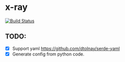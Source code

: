 # x-ray

[![Build Status](https://travis-ci.org/Dineshs91/x-ray.svg?branch=master)](https://travis-ci.org/Dineshs91/x-ray)

## TODO:

- [x] Support yaml https://github.com/dtolnay/serde-yaml
- [x] Generate config from python code.

